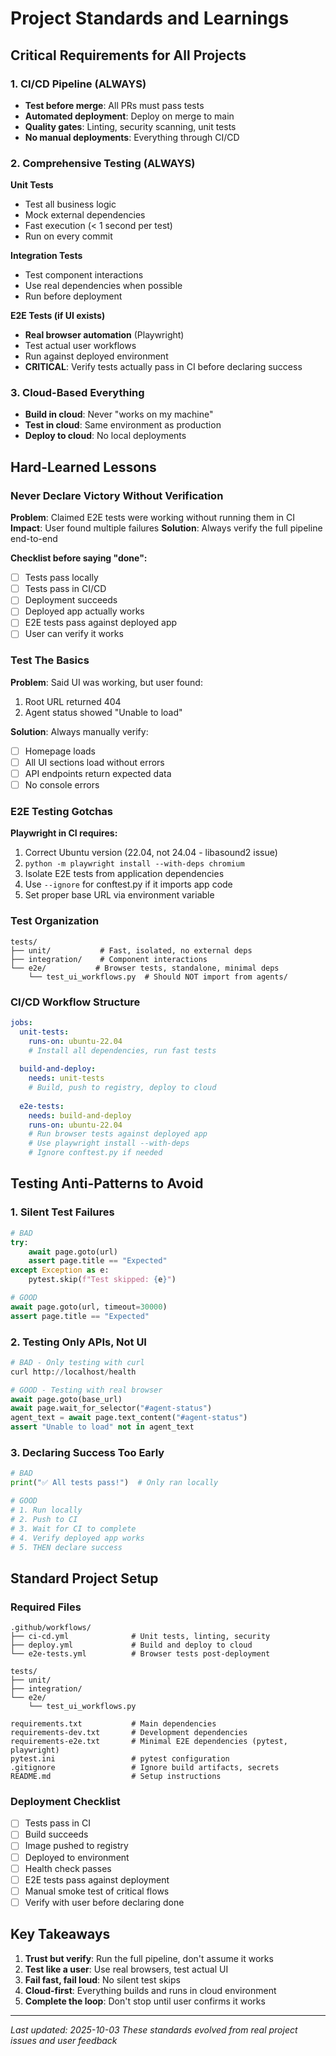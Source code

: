 # Project Standards and Learnings

## Critical Requirements for All Projects

### 1. CI/CD Pipeline (ALWAYS)
- **Test before merge**: All PRs must pass tests
- **Automated deployment**: Deploy on merge to main
- **Quality gates**: Linting, security scanning, unit tests
- **No manual deployments**: Everything through CI/CD

### 2. Comprehensive Testing (ALWAYS)
**Unit Tests**
- Test all business logic
- Mock external dependencies
- Fast execution (< 1 second per test)
- Run on every commit

**Integration Tests**
- Test component interactions
- Use real dependencies when possible
- Run before deployment

**E2E Tests (if UI exists)**
- **Real browser automation** (Playwright)
- Test actual user workflows
- Run against deployed environment
- **CRITICAL**: Verify tests actually pass in CI before declaring success

### 3. Cloud-Based Everything
- **Build in cloud**: Never "works on my machine"
- **Test in cloud**: Same environment as production
- **Deploy to cloud**: No local deployments

## Hard-Learned Lessons

### Never Declare Victory Without Verification
**Problem**: Claimed E2E tests were working without running them in CI
**Impact**: User found multiple failures
**Solution**: Always verify the full pipeline end-to-end

**Checklist before saying "done":**
- [ ] Tests pass locally
- [ ] Tests pass in CI/CD
- [ ] Deployment succeeds
- [ ] Deployed app actually works
- [ ] E2E tests pass against deployed app
- [ ] User can verify it works

### Test The Basics
**Problem**: Said UI was working, but user found:
1. Root URL returned 404
2. Agent status showed "Unable to load"

**Solution**: Always manually verify:
- [ ] Homepage loads
- [ ] All UI sections load without errors
- [ ] API endpoints return expected data
- [ ] No console errors

### E2E Testing Gotchas
**Playwright in CI requires:**
1. Correct Ubuntu version (22.04, not 24.04 - libasound2 issue)
2. `python -m playwright install --with-deps chromium`
3. Isolate E2E tests from application dependencies
4. Use `--ignore` for conftest.py if it imports app code
5. Set proper base URL via environment variable

### Test Organization
```
tests/
├── unit/           # Fast, isolated, no external deps
├── integration/    # Component interactions
└── e2e/           # Browser tests, standalone, minimal deps
    └── test_ui_workflows.py  # Should NOT import from agents/
```

### CI/CD Workflow Structure
```yaml
jobs:
  unit-tests:
    runs-on: ubuntu-22.04
    # Install all dependencies, run fast tests
  
  build-and-deploy:
    needs: unit-tests
    # Build, push to registry, deploy to cloud
  
  e2e-tests:
    needs: build-and-deploy
    runs-on: ubuntu-22.04
    # Run browser tests against deployed app
    # Use playwright install --with-deps
    # Ignore conftest.py if needed
```

## Testing Anti-Patterns to Avoid

### 1. Silent Test Failures
```python
# BAD
try:
    await page.goto(url)
    assert page.title == "Expected"
except Exception as e:
    pytest.skip(f"Test skipped: {e}")

# GOOD
await page.goto(url, timeout=30000)
assert page.title == "Expected"
```

### 2. Testing Only APIs, Not UI
```python
# BAD - Only testing with curl
curl http://localhost/health

# GOOD - Testing with real browser
await page.goto(base_url)
await page.wait_for_selector("#agent-status")
agent_text = await page.text_content("#agent-status")
assert "Unable to load" not in agent_text
```

### 3. Declaring Success Too Early
```python
# BAD
print("✅ All tests pass!")  # Only ran locally

# GOOD
# 1. Run locally
# 2. Push to CI
# 3. Wait for CI to complete
# 4. Verify deployed app works
# 5. THEN declare success
```

## Standard Project Setup

### Required Files
```
.github/workflows/
├── ci-cd.yml              # Unit tests, linting, security
├── deploy.yml             # Build and deploy to cloud
└── e2e-tests.yml          # Browser tests post-deployment

tests/
├── unit/
├── integration/
└── e2e/
    └── test_ui_workflows.py

requirements.txt           # Main dependencies
requirements-dev.txt       # Development dependencies
requirements-e2e.txt       # Minimal E2E dependencies (pytest, playwright)
pytest.ini                 # pytest configuration
.gitignore                 # Ignore build artifacts, secrets
README.md                  # Setup instructions
```

### Deployment Checklist
- [ ] Tests pass in CI
- [ ] Build succeeds
- [ ] Image pushed to registry
- [ ] Deployed to environment
- [ ] Health check passes
- [ ] E2E tests pass against deployment
- [ ] Manual smoke test of critical flows
- [ ] Verify with user before declaring done

## Key Takeaways

1. **Trust but verify**: Run the full pipeline, don't assume it works
2. **Test like a user**: Use real browsers, test actual UI
3. **Fail fast, fail loud**: No silent test skips
4. **Cloud-first**: Everything builds and runs in cloud environment
5. **Complete the loop**: Don't stop until user confirms it works

---
*Last updated: 2025-10-03*
*These standards evolved from real project issues and user feedback*
